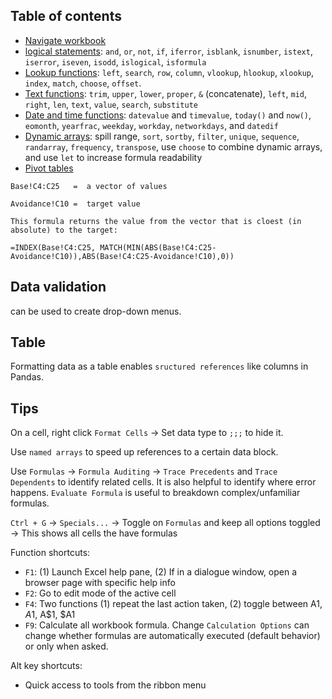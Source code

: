 


## Table of contents

- [Navigate workbook](./navigate_workbook.md)
- [logical statements](./logical_statements.md): `and`, `or`, `not`, `if`, `iferror`, `isblank`, `isnumber`, `istext`, `iserror`, `iseven`, `isodd`, `islogical`, `isformula`
- [Lookup functions](./lookup_and_references.md): `left`, `search`, `row`, `column`, `vlookup`, `hlookup`, `xlookup`, `index`, `match`, `choose`, `offset`.
- [Text functions](./text_functions.md): `trim`, `upper`, `lower`, `proper`, `&` (concatenate), `left`, `mid`, `right`, `len`, `text`, `value`, `search`, `substitute`
- [Date and time functions](./date_and_time.md): `datevalue` and `timevalue`, `today()` and `now()`, `eomonth`, `yearfrac`, `weekday`, `workday`, `networkdays`, and `datedif`
- [Dynamic arrays](./dynamic_arrays.md): spill range, `sort`, `sortby`, `filter`, `unique`, `sequence`, `randarray`, `frequency`, `transpose`, use `choose` to combine dynamic arrays, and use `let` to increase formula readability
- [Pivot tables](./pivot_tables.md)


```
Base!C4:C25   =  a vector of values

Avoidance!C10 =  target value

This formula returns the value from the vector that is cloest (in absolute) to the target:

=INDEX(Base!C4:C25, MATCH(MIN(ABS(Base!C4:C25-Avoidance!C10)),ABS(Base!C4:C25-Avoidance!C10),0))
```


## Data validation
can be used to create drop-down menus.

## Table
Formatting data as a table enables `sructured references` like columns in Pandas.


## Tips

On a cell, right click `Format Cells` -> Set data type to `;;;` to hide it.

Use `named arrays` to speed up references to a certain data block.


Use `Formulas` -> `Formula Auditing` -> `Trace Precedents` and `Trace Dependents` to identify related cells. It is also helpful to identify where error happens. `Evaluate Formula` is useful to breakdown complex/unfamiliar formulas.

`Ctrl + G` -> `Specials...` -> Toggle on `Formulas` and keep all options toggled -> This shows all cells the have formulas 


Function shortcuts:

- `F1`: (1) Launch Excel help pane, (2) If in a dialogue window, open a browser page with specific help info 
- `F2`: Go to edit mode of the active cell
- `F4`: Two functions (1) repeat the last action taken, (2) toggle between A1, $A$1, A$1, $A1
- `F9`: Calculate all workbook formula. Change `Calculation Options` can change whether formulas are automatically executed (default behavior) or only when asked.

Alt key shortcuts:
- Quick access to tools from the ribbon menu
